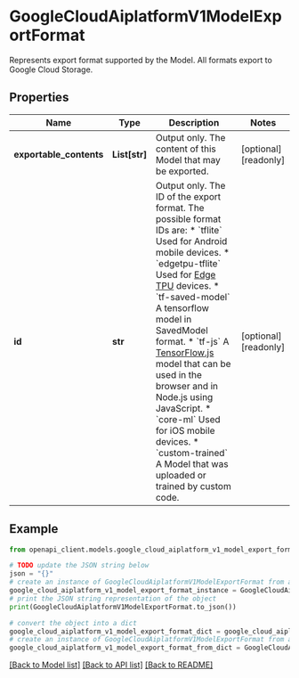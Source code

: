 # GoogleCloudAiplatformV1ModelExportFormat

Represents export format supported by the Model. All formats export to Google Cloud Storage.

## Properties

Name | Type | Description | Notes
------------ | ------------- | ------------- | -------------
**exportable_contents** | **List[str]** | Output only. The content of this Model that may be exported. | [optional] [readonly] 
**id** | **str** | Output only. The ID of the export format. The possible format IDs are: * &#x60;tflite&#x60; Used for Android mobile devices. * &#x60;edgetpu-tflite&#x60; Used for [Edge TPU](https://cloud.google.com/edge-tpu/) devices. * &#x60;tf-saved-model&#x60; A tensorflow model in SavedModel format. * &#x60;tf-js&#x60; A [TensorFlow.js](https://www.tensorflow.org/js) model that can be used in the browser and in Node.js using JavaScript. * &#x60;core-ml&#x60; Used for iOS mobile devices. * &#x60;custom-trained&#x60; A Model that was uploaded or trained by custom code. | [optional] [readonly] 

## Example

```python
from openapi_client.models.google_cloud_aiplatform_v1_model_export_format import GoogleCloudAiplatformV1ModelExportFormat

# TODO update the JSON string below
json = "{}"
# create an instance of GoogleCloudAiplatformV1ModelExportFormat from a JSON string
google_cloud_aiplatform_v1_model_export_format_instance = GoogleCloudAiplatformV1ModelExportFormat.from_json(json)
# print the JSON string representation of the object
print(GoogleCloudAiplatformV1ModelExportFormat.to_json())

# convert the object into a dict
google_cloud_aiplatform_v1_model_export_format_dict = google_cloud_aiplatform_v1_model_export_format_instance.to_dict()
# create an instance of GoogleCloudAiplatformV1ModelExportFormat from a dict
google_cloud_aiplatform_v1_model_export_format_from_dict = GoogleCloudAiplatformV1ModelExportFormat.from_dict(google_cloud_aiplatform_v1_model_export_format_dict)
```
[[Back to Model list]](../README.md#documentation-for-models) [[Back to API list]](../README.md#documentation-for-api-endpoints) [[Back to README]](../README.md)


